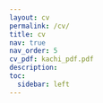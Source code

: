 ```yaml
---
layout: cv
permalink: /cv/
title: cv
nav: true
nav_order: 5
cv_pdf: kachi_pdf.pdf
description:
toc:
  sidebar: left
---
```

